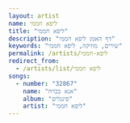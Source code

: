 ```yaml
---
layout: artist
name: ליפא חממי
title: "ליפא חממי"
description: "דף האמן ליפא חממי"
keywords: "שירים, מוזיקה, ליפא חממי"
permalink: /artists/ליפא-חממי
redirect_from:
  - /artists/list/ליפא חממי
songs:
  - number: "32867"
    name: "אנא בכוֹיח"
    album: "סינגלים"
    artist: "ליפא חממי"
---
```

